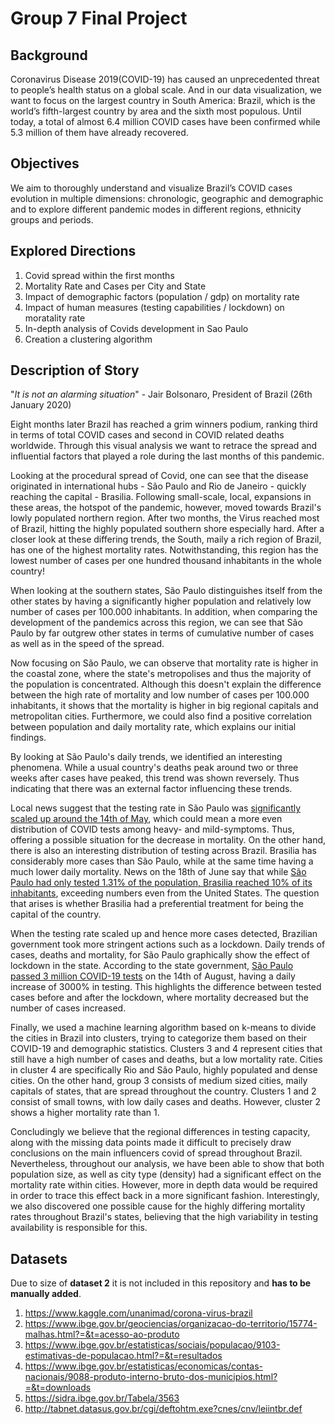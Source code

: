 # Group 7 Final Project

## Background

Coronavirus Disease 2019(COVID-19) has caused an unprecedented threat to people’s health status on a global scale. And in our data visualization, we want to focus on the largest country in South America: Brazil, which is the world’s fifth-largest country by area and the sixth most populous. Until today, a total of almost 6.4 million COVID cases have been confirmed while 5.3 million of them have already recovered. 

## Objectives

We aim to thoroughly understand and visualize Brazil’s COVID cases evolution in multiple dimensions: chronologic, geographic and demographic and  to explore different pandemic modes in different regions, ethnicity groups and periods.

## Explored Directions

1. Covid spread within the first months
2. Mortality Rate and Cases per City and State
3. Impact of demographic factors (population / gdp) on mortality rate
4. Impact of human measures (testing capabilities / lockdown) on moratality rate
5. In-depth analysis of Covids development in Sao Paulo
6. Creation a clustering algorithm

## Description of Story

"_It is not an alarming situation_" - Jair Bolsonaro, President of Brazil (26th January 2020)

Eight months later Brazil has reached a grim winners podium, ranking third in terms of total COVID cases and second in COVID related deaths worldwide. Through this visual analysis we want to retrace the spread and influential factors that played a role during the last months of this pandemic.

Looking at the procedural spread of Covid, one can see that the disease originated in international hubs - São Paulo and Rio de Janeiro - quickly reaching the capital - Brasilia. Following small-scale, local, expansions in these areas, the hotspot of the pandemic, however, moved towards Brazil's lowly populated northern region. After two months, the Virus reached most of Brazil, hitting the highly populated southern shore especially hard. After a closer look at these differing trends, the South, maily a rich region of Brazil, has one of the highest mortality rates. Notwithstanding, this region has the lowest number of cases per one hundred thousand inhabitants in the whole country!

When looking at the southern states, São Paulo distinguishes itself from the other states by having a significantly higher population and relatively low number of cases per 100.000 inhabitants. In addition, when comparing the development of the pandemics across this region, we can see that São Paulo by far outgrew other states in terms of cumulative number of cases as well as in the speed of the spread.

Now focusing on São Paulo, we can observe that mortality rate is higher in the coastal zone, where the state's metropolises and thus the majority of the population is concentrated. Although this doesn't explain the difference between the high rate of mortality and low number of cases per 100.000 inhabitants, it shows that the mortality is higher in big regional capitals and metropolitan cities. Furthermore, we could also find a positive correlation between population and daily mortality rate, which explains our initial findings.

By looking at São Paulo's daily trends, we identified an interesting phenomena. While a usual country's deaths peak around two or three weeks after cases have peaked, this trend was shown reversely. Thus indicating that there was an external factor influencing these trends. 

Local news suggest that the testing rate in São Paulo was [significantly scaled up around the 14th of May](https://g1.globo.com/sp/sao-paulo/noticia/2020/04/20/sp-tera-testagem-em-massa-para-coronavirus-a-partir-de-15-de-maio-segundo-vice-governador.ghtml), which could mean a more even distribution of COVID tests among heavy- and mild-symptoms. Thus, offering a possible situation for the decrease in mortality. On the other hand, there is also an interesting distribution of testing across Brazil. Brasilia has considerably more cases than São Paulo, while at the same time having a much lower daily mortality. News on the 18th of June say that while [São Paulo had only tested 1.31% of the population, Brasilia reached 10% of its inhabitants](https://agenciabrasilia.df.gov.br/2020/06/18/df-ja-testou-10-da-populacao-para-covid-19/), exceeding numbers even from the United States. The question that arises is whether Brasilia had a preferential treatment for being the capital of the country.

When the testing rate scaled up and hence more cases detected, Brazilian government took more stringent actions such as a lockdown.  Daily trends of cases, deaths and mortality, for São Paulo graphically show the effect of lockdown in the state. According to the state government, [São Paulo passed 3 million COVID-19 tests](https://www.saopaulo.sp.gov.br/ultimas-noticias/governo-de-sao-paulo-atualiza-informacoes-sobre-o-combate-ao-coronavirus-4/) on the 14th of August, having a daily increase of 3000% in testing. This highlights the difference between tested cases before and after the lockdown, where mortality decreased but the number of cases increased. 

Finally, we used a machine learning algorithm based on k-means to divide the cities in Brazil into clusters, trying to categorize them based on their COVID-19 and demographic statistics. Clusters 3 and 4 represent cities that still have a high number of cases and deaths, but a low mortality rate. Cities in cluster 4 are specifically Rio and São Paulo, highly populated and dense cities. On the other hand, group 3 consists of medium sized cities, maily capitals of states, that are spread throughout the country. Clusters 1 and 2 consist of small towns, with low daily cases and deaths. However, cluster 2 shows a higher mortality rate than 1.

Concludingly we believe that the regional differences in testing capacity, along with the missing data points made it difficult to precisely draw conclusions on the main influencers covid of spread throughout Brazil. Nevertheless, throughout our analysis, we have been able to show that both population size, as well as city type (density) had a significant effect on the mortality rate within cities. However, more in depth data would be required in order to trace this effect back in a more significant fashion. Interestingly, we also discovered one possible cause for the highly differing mortality rates throughout Brazil's states, believing that the high variability in testing availability is responsible for this.

## Datasets

Due to size of **dataset 2** it is not included in this repository and **has to be manually added**.

1.	https://www.kaggle.com/unanimad/corona-virus-brazil	
2.  https://www.ibge.gov.br/geociencias/organizacao-do-territorio/15774-malhas.html?=&t=acesso-ao-produto
3.  https://www.ibge.gov.br/estatisticas/sociais/populacao/9103-estimativas-de-populacao.html?=&t=resultados
4.  https://www.ibge.gov.br/estatisticas/economicas/contas-nacionais/9088-produto-interno-bruto-dos-municipios.html?=&t=downloads
5.  https://sidra.ibge.gov.br/Tabela/3563
6.  http://tabnet.datasus.gov.br/cgi/deftohtm.exe?cnes/cnv/leiintbr.def
